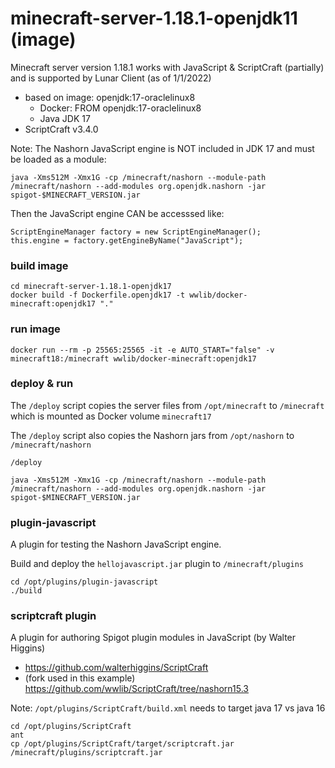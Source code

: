 # minecraft-server-1.18.1-openjdk11 (image)

Minecraft server version 1.18.1 works with JavaScript & ScriptCraft (partially) and is supported by Lunar Client (as of 1/1/2022)
- based on image: openjdk:17-oraclelinux8
  - Docker: FROM openjdk:17-oraclelinux8
  - Java JDK 17
- ScriptCraft v3.4.0

Note: The Nashorn JavaScript engine is NOT included in JDK 17 and must be loaded as a module:
```
java -Xms512M -Xmx1G -cp /minecraft/nashorn --module-path /minecraft/nashorn --add-modules org.openjdk.nashorn -jar spigot-$MINECRAFT_VERSION.jar
```

Then the JavaScript engine CAN be accesssed like:
```
ScriptEngineManager factory = new ScriptEngineManager();
this.engine = factory.getEngineByName("JavaScript");
```

### build image
```
cd minecraft-server-1.18.1-openjdk17
docker build -f Dockerfile.openjdk17 -t wwlib/docker-minecraft:openjdk17 "."

```

### run image
```
docker run --rm -p 25565:25565 -it -e AUTO_START="false" -v minecraft18:/minecraft wwlib/docker-minecraft:openjdk17
```

### deploy & run
The `/deploy` script copies the server files from `/opt/minecraft` to `/minecraft` which is mounted as Docker volume `minecraft17`

The `/deploy` script also copies the Nashorn jars from `/opt/nashorn` to `/minecraft/nashorn`

```
/deploy

java -Xms512M -Xmx1G -cp /minecraft/nashorn --module-path /minecraft/nashorn --add-modules org.openjdk.nashorn -jar spigot-$MINECRAFT_VERSION.jar
```

### plugin-javascript
A plugin for testing the Nashorn JavaScript engine.

Build and deploy the `hellojavascript.jar` plugin to `/minecraft/plugins`

```
cd /opt/plugins/plugin-javascript
./build
```

### scriptcraft plugin
A plugin for authoring Spigot plugin modules in JavaScript (by Walter Higgins)
- https://github.com/walterhiggins/ScriptCraft
- (fork used in this example) https://github.com/wwlib/ScriptCraft/tree/nashorn15.3

Note: `/opt/plugins/ScriptCraft/build.xml` needs to target java 17 vs java 16

```
cd /opt/plugins/ScriptCraft
ant
cp /opt/plugins/ScriptCraft/target/scriptcraft.jar /minecraft/plugins/scriptcraft.jar
```